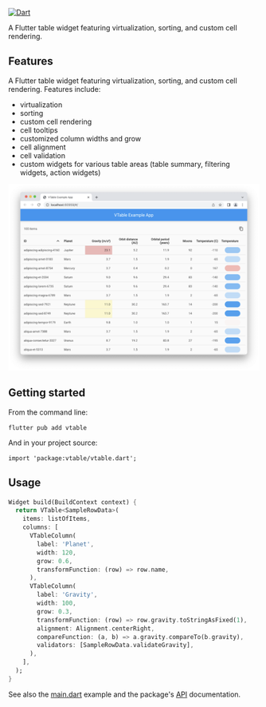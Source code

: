 [![Dart](https://github.com/devoncarew/vtable/actions/workflows/ci.yaml/badge.svg)](https://github.com/devoncarew/vtable/actions/workflows/ci.yaml)

A Flutter table widget featuring virtualization, sorting, and custom cell
rendering.

## Features

A Flutter table widget featuring virtualization, sorting, and custom cell
rendering. Features include:

- virtualization
- sorting
- custom cell rendering
- cell tooltips
- customized column widths and grow
- cell alignment
- cell validation
- custom widgets for various table areas (table summary, filtering widgets,
  action widgets)

![Screenshot](doc/screenshot.png)

## Getting started

From the command line:

    flutter pub add vtable

And in your project source:

    import 'package:vtable/vtable.dart';

## Usage

```dart
Widget build(BuildContext context) {
  return VTable<SampleRowData>(
    items: listOfItems,
    columns: [
      VTableColumn(
        label: 'Planet',
        width: 120,
        grow: 0.6,
        transformFunction: (row) => row.name,
      ),
      VTableColumn(
        label: 'Gravity',
        width: 100,
        grow: 0.3,
        transformFunction: (row) => row.gravity.toStringAsFixed(1),
        alignment: Alignment.centerRight,
        compareFunction: (a, b) => a.gravity.compareTo(b.gravity),
        validators: [SampleRowData.validateGravity],
      ),
    ],
  );
}
```

See also the
[main.dart](https://github.com/devoncarew/vtable/blob/main/example/main.dart)
example and the package's [API](https://pub.dev/documentation/vtable/latest/)
documentation.
